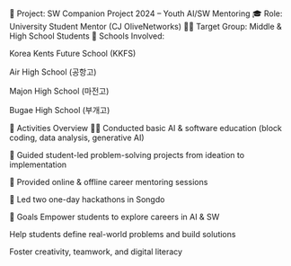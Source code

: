 📌 Project: SW Companion Project 2024 – Youth AI/SW Mentoring
🎓 Role: University Student Mentor (CJ OliveNetworks)
🧑‍💻 Target Group: Middle & High School Students
🏫 Schools Involved:

Korea Kents Future School (KKFS)

Air High School (공항고)

Majon High School (마전고)

Bugae High School (부개고)

💼 Activities Overview
👩‍🏫 Conducted basic AI & software education (block coding, data analysis, generative AI)

🧩 Guided student-led problem-solving projects from ideation to implementation

💬 Provided online & offline career mentoring sessions

🚀 Led two one-day hackathons in Songdo

🎯 Goals
Empower students to explore careers in AI & SW

Help students define real-world problems and build solutions

Foster creativity, teamwork, and digital literacy
